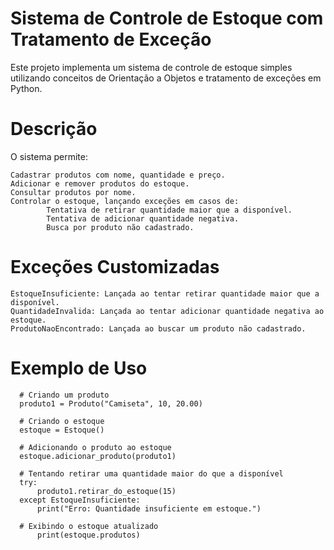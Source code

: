 # Sistema de Controle de Estoque com Tratamento de Exceção
Este projeto implementa um sistema de controle de estoque simples utilizando conceitos de Orientação a Objetos e tratamento de exceções em Python.

# Descrição
O sistema permite:

    Cadastrar produtos com nome, quantidade e preço.
    Adicionar e remover produtos do estoque.
    Consultar produtos por nome.
    Controlar o estoque, lançando exceções em casos de:
            Tentativa de retirar quantidade maior que a disponível.
            Tentativa de adicionar quantidade negativa.
            Busca por produto não cadastrado.
            
# Exceções Customizadas
    EstoqueInsuficiente: Lançada ao tentar retirar quantidade maior que a disponível.
    QuantidadeInvalida: Lançada ao tentar adicionar quantidade negativa ao estoque.
    ProdutoNaoEncontrado: Lançada ao buscar um produto não cadastrado.
    
# Exemplo de Uso
      # Criando um produto
      produto1 = Produto("Camiseta", 10, 20.00)

      # Criando o estoque
      estoque = Estoque()

      # Adicionando o produto ao estoque
      estoque.adicionar_produto(produto1)

      # Tentando retirar uma quantidade maior do que a disponível
      try:
          produto1.retirar_do_estoque(15)
      except EstoqueInsuficiente:
          print("Erro: Quantidade insuficiente em estoque.")

      # Exibindo o estoque atualizado
          print(estoque.produtos)
